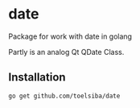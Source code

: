 # date
Package for work with date in golang

Partly is an analog Qt QDate Class.

## Installation
```bash
go get github.com/toelsiba/date
```
